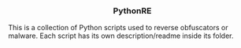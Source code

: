 ### <p align= "center">PythonRE</p>

This is a collection of Python scripts used to reverse obfuscators or malware.
Each script has its own description/readme inside its folder.
